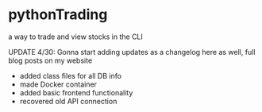 # pythonTrading
a way to trade and view stocks in the CLI

UPDATE 4/30: Gonna start adding updates as a changelog here as well, full blog posts on my website
  + added class files for all DB info
  + made Docker container
  + added basic frontend functionality
  + recovered old API connection
